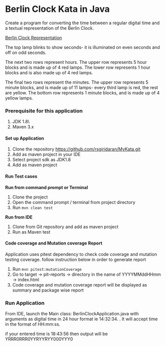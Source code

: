 # Berlin Clock Kata in Java

Create a program for converting the time between a regular digital time and a textual representation of the Berlin Clock.

<u>Berlin Clock Representation</u>

The top lamp blinks to show seconds- it is illuminated on even seconds and off on odd seconds.

The next two rows represent hours. The upper row represents 5 hour blocks and is made up of 4 red lamps. The lower row represents 1 hour blocks and is also made up of 4 red lamps.

The final two rows represent the minutes. The upper row represents 5 minute blocks, and is made up of 11 lamps- every third lamp is red, the rest are yellow. The bottom row represents 1 minute blocks, and is made up of 4 yellow lamps.

### Prerequisite for this application
1. JDK 1.8\
2. Maven 3.x


#### Set up Application
1. Clone the repository https://github.com/rsgiridaran/MyKata.git
2. Add as maven project in your IDE
3. Select project sdk as JDK1.8
4. Add as maven project

#### Run Test cases
**Run from command prompt or Terminal**
1. Clone the project
2. Open the command prompt / terminal from project directory
3. Run `mvn clean test`

**Run from IDE**
1. Clone from Git repository and add as maven project
2. Run as Maven test

#### Code coverage and Mutation coverage Report
Application uses pitest dependency to check code coverage and mutation testing coverage. follow instruction below in order to generate report
1. Run `mvn pitest:mutationCoverage`
2. Go to target -> pit-reports -> directory in the name of YYYYMMddHHmm -> index.html
3. Code coverage and mutation coverage report will be displayed as summary and package wise report

### Run Application
From IDE, launch the Main class: BerlinClockApplication.java with arguments as digital time in 24 hour format ie 14:32:34. . It will accept time in the format of HH:mm:ss.

if your entered time is 18:43:56 then output will be YRRR0RRR0YYRYYRYY000YYY0
